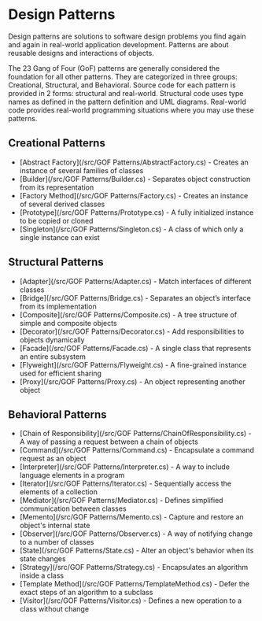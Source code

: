 Design Patterns
===============

Design patterns are solutions to software design problems you find again and again in real-world application development.
Patterns are about reusable designs and interactions of objects.

The 23 Gang of Four (GoF) patterns are generally considered the foundation for all other patterns.
They are categorized in three groups: Creational, Structural, and Behavioral.
Source code for each pattern is provided in 2 forms: structural and real-world.
Structural code uses type names as defined in the pattern definition and UML diagrams.
Real-world code provides real-world programming situations where you may use these patterns.

## Creational Patterns
* [Abstract Factory](/src/GOF Patterns/AbstractFactory.cs) - Creates an instance of several families of classes
* [Builder](/src/GOF Patterns/Builder.cs) - Separates object construction from its representation
* [Factory Method](/src/GOF Patterns/Factory.cs) - Creates an instance of several derived classes
* [Prototype](/src/GOF Patterns/Prototype.cs) - A fully initialized instance to be copied or cloned
* [Singleton](/src/GOF Patterns/Singleton.cs) - A class of which only a single instance can exist

## Structural Patterns
* [Adapter](/src/GOF Patterns/Adapter.cs) - Match interfaces of different classes
* [Bridge](/src/GOF Patterns/Bridge.cs) - Separates an object’s interface from its implementation
* [Composite](/src/GOF Patterns/Composite.cs) - A tree structure of simple and composite objects
* [Decorator](/src/GOF Patterns/Decorator.cs) - Add responsibilities to objects dynamically
* [Facade](/src/GOF Patterns/Facade.cs) - A single class that represents an entire subsystem
* [Flyweight](/src/GOF Patterns/Flyweight.cs) - A fine-grained instance used for efficient sharing
* [Proxy](/src/GOF Patterns/Proxy.cs) - An object representing another object

## Behavioral Patterns
* [Chain of Responsibility](/src/GOF Patterns/ChainOfResponsibility.cs) - A way of passing a request between a chain of objects
* [Command](/src/GOF Patterns/Command.cs) - Encapsulate a command request as an object
* [Interpreter](/src/GOF Patterns/Interpreter.cs) - A way to include language elements in a program
* [Iterator](/src/GOF Patterns/Iterator.cs) - Sequentially access the elements of a collection
* [Mediator](/src/GOF Patterns/Mediator.cs) - Defines simplified communication between classes
* [Memento](/src/GOF Patterns/Memento.cs) - Capture and restore an object's internal state
* [Observer](/src/GOF Patterns/Observer.cs) - A way of notifying change to a number of classes
* [State](/src/GOF Patterns/State.cs) - Alter an object's behavior when its state changes
* [Strategy](/src/GOF Patterns/Strategy.cs) - Encapsulates an algorithm inside a class
* [Template Method](/src/GOF Patterns/TemplateMethod.cs) - Defer the exact steps of an algorithm to a subclass
* [Visitor](/src/GOF Patterns/Visitor.cs) - Defines a new operation to a class without change
